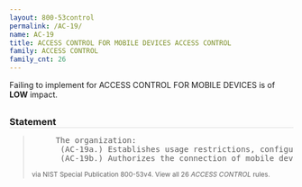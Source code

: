 ```yaml
---
layout: 800-53control
permalink: /AC-19/
name: AC-19
title: ACCESS CONTROL FOR MOBILE DEVICES ACCESS CONTROL
family: ACCESS CONTROL
family_cnt: 26
---
```

<p class="text-info">Failing to implement for ACCESS CONTROL FOR MOBILE DEVICES is of <b>LOW</b> impact.</p>

<h3 style="border-bottom:1px solid #ddd;margin:30px 0 8px 0;">Statement</h3>
<blockquote>
<pre>     The organization: 
      (AC-19a.) Establishes usage restrictions, configuration requirements, connection requirements, and implementation guidance for organization-controlled mobile devices; and 
      (AC-19b.) Authorizes the connection of mobile devices to organizational information systems. 
</pre>
<p><small>via NIST Special Publication 800-53v4. View all 26 <i>ACCESS CONTROL</i> rules. <a href="/cce/ssg/group/$Group_id"><span class="glyphicon glyphicon-link"></span></a> </small></p>
</blockquote>

